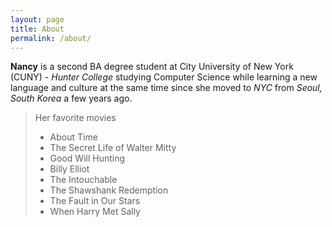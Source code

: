 ```yaml
---
layout: page
title: About
permalink: /about/
---
```


**Nancy** is a second BA degree student at City University of New York (CUNY) - _Hunter College_ studying Computer Science while learning a new language and culture at the same time since she moved to _NYC_ from _Seoul, South Korea_ a few years ago.



>Her favorite movies
> * About Time
> * The Secret Life of Walter Mitty
> * Good Will Hunting
> * Billy Elliot
> * The Intouchable
> * The Shawshank Redemption
> * The Fault in Our Stars
> * When Harry Met Sally

